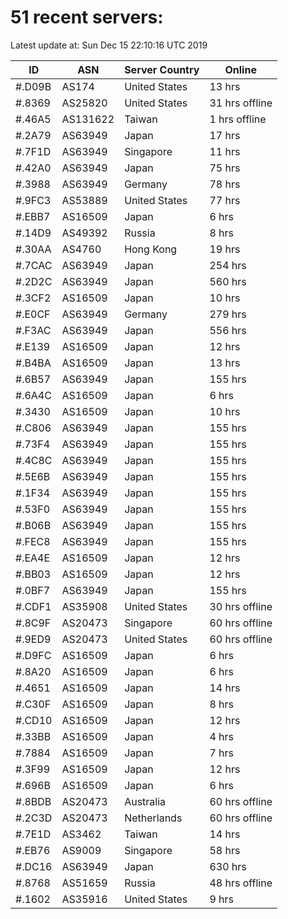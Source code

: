 # 51 recent servers:

Latest update at: Sun Dec 15 22:10:16 UTC 2019

| ID | ASN | Server Country | Online |
| -- | --- | -------------- | ------ |
| #.D09B | AS174 | United States | 13 hrs |
| #.8369 | AS25820 | United States | 31 hrs offline |
| #.46A5 | AS131622 | Taiwan | 1 hrs offline |
| #.2A79 | AS63949 | Japan | 17 hrs |
| #.7F1D | AS63949 | Singapore | 11 hrs |
| #.42A0 | AS63949 | Japan | 75 hrs |
| #.3988 | AS63949 | Germany | 78 hrs |
| #.9FC3 | AS53889 | United States | 77 hrs |
| #.EBB7 | AS16509 | Japan | 6 hrs |
| #.14D9 | AS49392 | Russia | 8 hrs |
| #.30AA | AS4760 | Hong Kong | 19 hrs |
| #.7CAC | AS63949 | Japan | 254 hrs |
| #.2D2C | AS63949 | Japan | 560 hrs |
| #.3CF2 | AS16509 | Japan | 10 hrs |
| #.E0CF | AS63949 | Germany | 279 hrs |
| #.F3AC | AS63949 | Japan | 556 hrs |
| #.E139 | AS16509 | Japan | 12 hrs |
| #.B4BA | AS16509 | Japan | 13 hrs |
| #.6B57 | AS63949 | Japan | 155 hrs |
| #.6A4C | AS16509 | Japan | 6 hrs |
| #.3430 | AS16509 | Japan | 10 hrs |
| #.C806 | AS63949 | Japan | 155 hrs |
| #.73F4 | AS63949 | Japan | 155 hrs |
| #.4C8C | AS63949 | Japan | 155 hrs |
| #.5E6B | AS63949 | Japan | 155 hrs |
| #.1F34 | AS63949 | Japan | 155 hrs |
| #.53F0 | AS63949 | Japan | 155 hrs |
| #.B06B | AS63949 | Japan | 155 hrs |
| #.FEC8 | AS63949 | Japan | 155 hrs |
| #.EA4E | AS16509 | Japan | 12 hrs |
| #.BB03 | AS16509 | Japan | 12 hrs |
| #.0BF7 | AS63949 | Japan | 155 hrs |
| #.CDF1 | AS35908 | United States | 30 hrs offline |
| #.8C9F | AS20473 | Singapore | 60 hrs offline |
| #.9ED9 | AS20473 | United States | 60 hrs offline |
| #.D9FC | AS16509 | Japan | 6 hrs |
| #.8A20 | AS16509 | Japan | 6 hrs |
| #.4651 | AS16509 | Japan | 14 hrs |
| #.C30F | AS16509 | Japan | 8 hrs |
| #.CD10 | AS16509 | Japan | 12 hrs |
| #.33BB | AS16509 | Japan | 4 hrs |
| #.7884 | AS16509 | Japan | 7 hrs |
| #.3F99 | AS16509 | Japan | 12 hrs |
| #.696B | AS16509 | Japan | 6 hrs |
| #.8BDB | AS20473 | Australia | 60 hrs offline |
| #.2C3D | AS20473 | Netherlands | 60 hrs offline |
| #.7E1D | AS3462 | Taiwan | 14 hrs |
| #.EB76 | AS9009 | Singapore | 58 hrs |
| #.DC16 | AS63949 | Japan | 630 hrs |
| #.8768 | AS51659 | Russia | 48 hrs offline |
| #.1602 | AS35916 | United States | 9 hrs |

